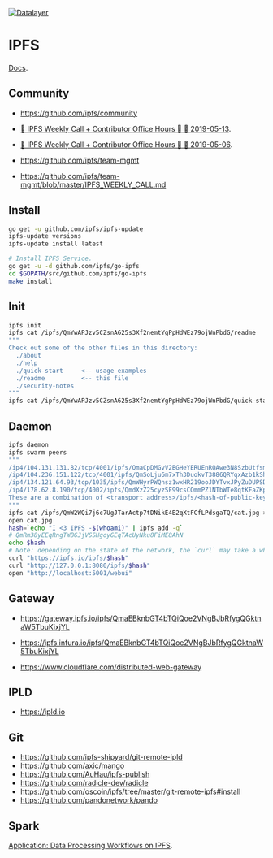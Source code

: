 [![Datalayer](https://docs.datalayer.io/logo/datalayer-25.svg)](https://datalayer.io)

# IPFS

[Docs](https://docs.ipfs.io).

## Community

+ https://github.com/ipfs/community
+ [🙌 IPFS Weekly Call + Contributor Office Hours 📡 💫 2019-05-13](https://github.com/ipfs/community/issues/408).
+ [🙌 IPFS Weekly Call + Contributor Office Hours 📡 💫 2019-05-06](https://github.com/ipfs/community/issues/408).

+ https://github.com/ipfs/team-mgmt
+ https://github.com/ipfs/team-mgmt/blob/master/IPFS_WEEKLY_CALL.md

## Install

```bash
go get -u github.com/ipfs/ipfs-update
ipfs-update versions
ipfs-update install latest
```

```bash
# Install IPFS Service.
go get -u -d github.com/ipfs/go-ipfs
cd $GOPATH/src/github.com/ipfs/go-ipfs
make install
```

## Init

```bash
ipfs init
ipfs cat /ipfs/QmYwAPJzv5CZsnA625s3Xf2nemtYgPpHdWEz79ojWnPbdG/readme
"""
Check out some of the other files in this directory:
  ./about
  ./help
  ./quick-start     <-- usage examples
  ./readme          <-- this file
  ./security-notes
"""
ipfs cat /ipfs/QmYwAPJzv5CZsnA625s3Xf2nemtYgPpHdWEz79ojWnPbdG/quick-start
```

## Daemon

```bash
ipfs daemon
ipfs swarm peers
"""
/ip4/104.131.131.82/tcp/4001/ipfs/QmaCpDMGvV2BGHeYERUEnRQAwe3N8SzbUtfsmvsqQLuvuJ
/ip4/104.236.151.122/tcp/4001/ipfs/QmSoLju6m7xTh3DuokvT3886QRYqxAzb1kShaanJgW36yx
/ip4/134.121.64.93/tcp/1035/ipfs/QmWHyrPWQnsz1wxHR219ooJDYTvxJPyZuDUPSDpdsAovN5
/ip4/178.62.8.190/tcp/4002/ipfs/QmdXzZ25cyzSF99csCQmmPZ1NTbWTe8qtKFaZKpZQPdTFB
These are a combination of <transport address>/ipfs/<hash-of-public-key>.
"""
ipfs cat /ipfs/QmW2WQi7j6c7UgJTarActp7tDNikE4B2qXtFCfLPdsgaTQ/cat.jpg > cat.jpg
open cat.jpg
hash=`echo "I <3 IPFS -$(whoami)" | ipfs add -q`
# QmRm38yEEqRngTWBGJjVSSHgoyGEqTAcUyNku8FiME8AhN
echo $hash
# Note: depending on the state of the network, the `curl` may take a while. The public gateways may be overloaded or having a hard time reaching you.
curl "https://ipfs.io/ipfs/$hash"
curl "http://127.0.0.1:8080/ipfs/$hash"
open "http://localhost:5001/webui"
```

## Gateway

+ https://gateway.ipfs.io/ipfs/QmaEBknbGT4bTQiQoe2VNgBJbRfygQGktnaW5TbuKixjYL
+ https://ipfs.infura.io/ipfs/QmaEBknbGT4bTQiQoe2VNgBJbRfygQGktnaW5TbuKixjYL

+ https://www.cloudflare.com/distributed-web-gateway

## IPLD

+ https://ipld.io

## Git

+ https://github.com/ipfs-shipyard/git-remote-ipld
+ https://github.com/axic/mango
+ https://github.com/AuHau/ipfs-publish
+ https://github.com/radicle-dev/radicle
+ https://github.com/oscoin/ipfs/tree/master/git-remote-ipfs#install
+ https://github.com/pandonetwork/pando

## Spark

[Application: Data Processing Workflows on IPFS](https://github.com/ipfs/ipfs/issues/248).
